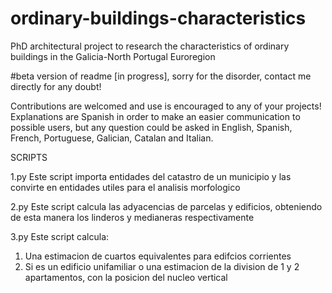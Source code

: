 # ordinary-buildings-characteristics
PhD architectural project to research the characteristics of ordinary buildings in the Galicia-North Portugal Euroregion 

#beta version of readme [in progress], sorry for the disorder, contact me directly for any doubt!

Contributions are welcomed and use is encouraged to any of your projects!
Explanations are Spanish in order to make an easier communication to possible users, but any question could be asked in English, Spanish, French, Portuguese, Galician, Catalan and Italian.

SCRIPTS

1.py
Este script importa entidades del catastro de un municipio y las convirte en entidades utiles para el analisis morfologico

2.py
Este script calcula las adyacencias de parcelas y edificios, obteniendo de esta manera los linderos y medianeras respectivamente

3.py
Este script calcula:
  1) Una estimacion de cuartos equivalentes para edifcios corrientes
  2) Si es un edificio unifamiliar o una estimacion de la division
      de 1 y 2 apartamentos, con la posicion del nucleo vertical

